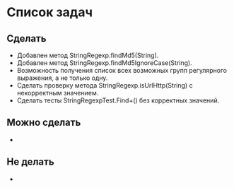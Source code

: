 # Список задач
## Сделать
* Добавлен метод StringRegexp.findMd5(String).
* Добавлен метод StringRegexp.findMd5IgnoreCase(String).
* Возможность получения список всех возможных групп регулярного выражения, а не только одну.
* Сделать проверку метода StringRegexp.isUrlHttp(String) с некорректным значением.
* Сделать тесты StringRegexpTest.Find+() без корректных значений.

## Можно сделать
*

## Не делать
*
